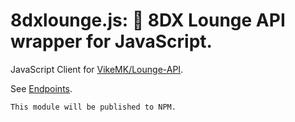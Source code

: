 # 8dxlounge.js: 🚙 8DX Lounge API wrapper for JavaScript.

JavaScript Client for [VikeMK/Lounge-API](https://github.com/VikeMK/Lounge-API).

See [Endpoints](https://github.com/iamtakagi/8dxlounge.js/blob/master/docs/Endpoints.md).

`This module will be published to NPM.`
